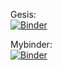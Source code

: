 Gesis: \
[![Binder](https://notebooks.gesis.org/binder/badge_logo.svg)](https://notebooks.gesis.org/binder/v2/gh/robertopsouto/kfs2d_rna_jupyter_mirror/master)

Mybinder: \
[![Binder](https://mybinder.org/badge_logo.svg)](https://mybinder.org/v2/gh/robertopsouto/kfs2d_rna_jupyter_mirror/master)
